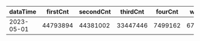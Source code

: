 |dataTime|firstCnt|secondCnt|thirdCnt|fourCnt|winCnt|vrate|wrate|
|-|-|-|-|-|-|-|-|
|2023-05-01|44793894|44381002|33447446|7499162|6701372|86.7%|14.2%|